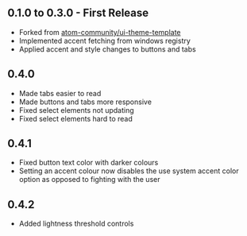 ## 0.1.0 to 0.3.0 - First Release
* Forked from [atom-community/ui-theme-template](https://github.com/atom-community/ui-theme-template)
* Implemented accent fetching from windows registry
* Applied accent and style changes to buttons and tabs

## 0.4.0
* Made tabs easier to read
* Made buttons and tabs more responsive
* Fixed select elements not updating
* Fixed select elements hard to read

## 0.4.1
* Fixed button text color with darker colours
* Setting an accent colour now disables the use system accent color option as opposed to fighting with the user

## 0.4.2
* Added lightness threshold controls
